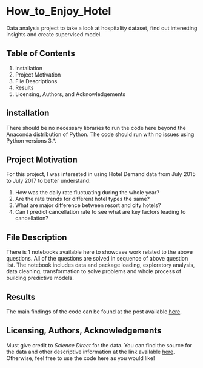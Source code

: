 # How_to_Enjoy_Hotel
Data analysis project to take a look at hospitality dataset, find out interesting insights and create supervised model.

## Table of Contents
1. Installation
2. Project Motivation
3. File Descriptions
4. Results
5. Licensing, Authors, and Acknowledgements

## installation
There should be no necessary libraries to run the code here beyond the Anaconda distribution of Python. The code should run with no issues using Python versions 3.*.

## Project Motivation
For this project, I was interested in using Hotel Demand data from July 2015 to July 2017 to better understand:

1. How was the daily rate fluctuating during the whole year?
2. Are the rate trends for different hotel types the same?
3. What are major difference between resort and city hotels?
4. Can I predict cancellation rate to see what are key factors leading to cancellation?

## File Description
There is 1 notebooks available here to showcase work related to the above questions. All of the questions are solved in sequence of above question list. The notebook includes data and package loading, exploratory analysis, data cleaning, transformation to solve problems and whole process of building predictive models.

## Results
The main findings of the code can be found at the post available [here](https://medium.com/@rensiningaria/how-to-enjoy-luxury-hotel-perfectly-by-analyzing-hospitality-data-af08fd0ea769).

## Licensing, Authors, Acknowledgements
Must give credit to *Science Direct* for the data. You can find the source for the data and other descriptive information at the link available [here](https://www.sciencedirect.com/science/article/pii/S2352340918315191). Otherwise, feel free to use the code here as you would like!

